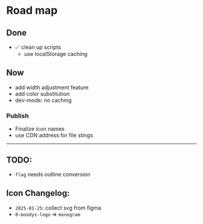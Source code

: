 # Road map

## Done
- ✅ clean up scripts
     - use localStorage caching

## Now
- add width adjustment feature
- add color substitution
- dev-mode: no caching
### Publish
- Finalize icon names
- use CDN address for file stings 

***

## TODO:
- `flag` needs outline conversion

## Icon Changelog:
- `2025-01-25`: collect svg from figma
- `0-moodys-logo` => `monogram`